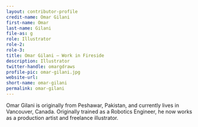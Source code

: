```yaml
---
layout: contributor-profile
credit-name: Omar Gilani
first-name: Omar
last-name: Gilani
file-as: g
role: Illustrator
role-2:
role-3:
title: Omar Gilani — Work in Fireside
description: Illustrator
twitter-handle: omargdraws
profile-pic: omar-gilani.jpg
website-url:
short-name: omar-gilani
permalink: omar-gilani
---
```

Omar Gilani is originally from Peshawar, Pakistan, and currently lives in Vancouver, Canada. Originally trained as a Robotics Engineer, he now works as a production artist and freelance illustrator.
